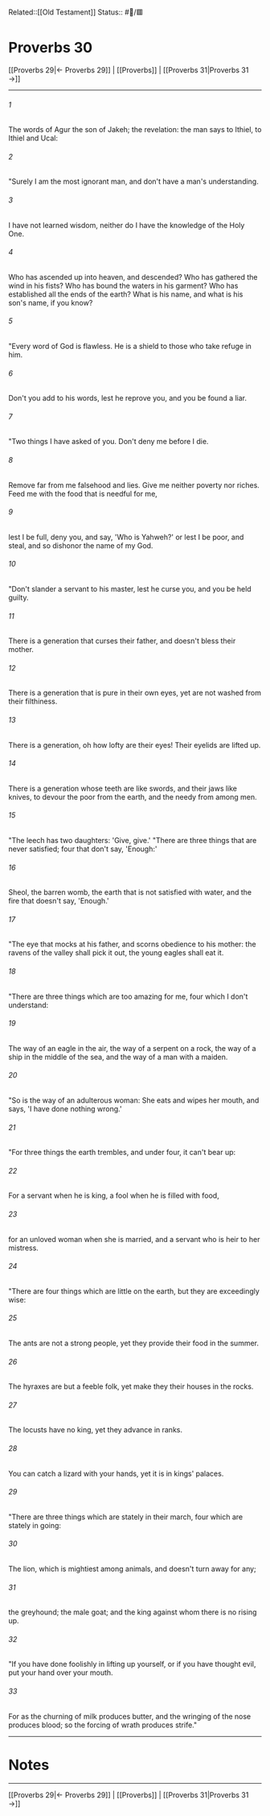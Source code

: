 Related::[[Old Testament]]
Status:: #📖/🟥
# Proverbs 30

[[Proverbs 29|← Proverbs 29]] | [[Proverbs]] | [[Proverbs 31|Proverbs 31 →]]
***



###### 1 
The words of Agur the son of Jakeh; the revelation: the man says to Ithiel, to Ithiel and Ucal: 

###### 2 
"Surely I am the most ignorant man, and don't have a man's understanding. 

###### 3 
I have not learned wisdom, neither do I have the knowledge of the Holy One. 

###### 4 
Who has ascended up into heaven, and descended? Who has gathered the wind in his fists? Who has bound the waters in his garment? Who has established all the ends of the earth? What is his name, and what is his son's name, if you know? 

###### 5 
"Every word of God is flawless. He is a shield to those who take refuge in him. 

###### 6 
Don't you add to his words, lest he reprove you, and you be found a liar. 

###### 7 
"Two things I have asked of you. Don't deny me before I die. 

###### 8 
Remove far from me falsehood and lies. Give me neither poverty nor riches. Feed me with the food that is needful for me, 

###### 9 
lest I be full, deny you, and say, 'Who is Yahweh?' or lest I be poor, and steal, and so dishonor the name of my God. 

###### 10 
"Don't slander a servant to his master, lest he curse you, and you be held guilty. 

###### 11 
There is a generation that curses their father, and doesn't bless their mother. 

###### 12 
There is a generation that is pure in their own eyes, yet are not washed from their filthiness. 

###### 13 
There is a generation, oh how lofty are their eyes! Their eyelids are lifted up. 

###### 14 
There is a generation whose teeth are like swords, and their jaws like knives, to devour the poor from the earth, and the needy from among men. 

###### 15 
"The leech has two daughters: 'Give, give.' "There are three things that are never satisfied; four that don't say, 'Enough:' 

###### 16 
Sheol, the barren womb, the earth that is not satisfied with water, and the fire that doesn't say, 'Enough.' 

###### 17 
"The eye that mocks at his father, and scorns obedience to his mother: the ravens of the valley shall pick it out, the young eagles shall eat it. 

###### 18 
"There are three things which are too amazing for me, four which I don't understand: 

###### 19 
The way of an eagle in the air, the way of a serpent on a rock, the way of a ship in the middle of the sea, and the way of a man with a maiden. 

###### 20 
"So is the way of an adulterous woman: She eats and wipes her mouth, and says, 'I have done nothing wrong.' 

###### 21 
"For three things the earth trembles, and under four, it can't bear up: 

###### 22 
For a servant when he is king, a fool when he is filled with food, 

###### 23 
for an unloved woman when she is married, and a servant who is heir to her mistress. 

###### 24 
"There are four things which are little on the earth, but they are exceedingly wise: 

###### 25 
The ants are not a strong people, yet they provide their food in the summer. 

###### 26 
The hyraxes are but a feeble folk, yet make they their houses in the rocks. 

###### 27 
The locusts have no king, yet they advance in ranks. 

###### 28 
You can catch a lizard with your hands, yet it is in kings' palaces. 

###### 29 
"There are three things which are stately in their march, four which are stately in going: 

###### 30 
The lion, which is mightiest among animals, and doesn't turn away for any; 

###### 31 
the greyhound; the male goat; and the king against whom there is no rising up. 

###### 32 
"If you have done foolishly in lifting up yourself, or if you have thought evil, put your hand over your mouth. 

###### 33 
For as the churning of milk produces butter, and the wringing of the nose produces blood; so the forcing of wrath produces strife."

---
# Notes


***
[[Proverbs 29|← Proverbs 29]] | [[Proverbs]] | [[Proverbs 31|Proverbs 31 →]]
